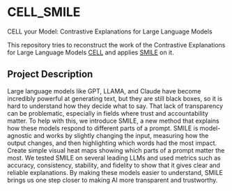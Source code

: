 # CELL_SMILE
 CELL your Model: Contrastive Explanations for Large Language Models

This repository tries to reconstruct the work of the Contrastive Explanations for Large Language Models [CELL](https://arxiv.org/pdf/2406.11785v2) and applies [SMILE](https://arxiv.org/abs/2311.07286) on it. 

## Project Description
Large language models like GPT, LLAMA, and Claude have become incredibly powerful at generating text, but they are still black boxes, so it is hard to understand how they decide what to say. That lack of transparency can be problematic, especially in fields where trust and accountability matter. To help with this, we introduce SMILE, a new method that explains how these models respond to different parts of a prompt. SMILE is model-agnostic and works by slightly changing the input, measuring how the output changes, and then highlighting which words had the most impact. Create simple visual heat maps showing which parts of a prompt matter the most. We tested SMILE on several leading LLMs and used metrics such as accuracy, consistency, stability, and fidelity to show that it gives clear and reliable explanations. By making these models easier to understand, SMILE brings us one step closer to making AI more transparent and trustworthy.
